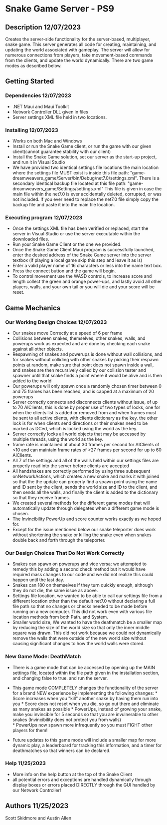 # Snake Game Server - PS9

## Description 12/07/2023

Creates the server-side functionality for the server-based, multiplayer, snake game. This server generates all code for creating, maintaining, and updating the world associated with gameplay. The server will allow for numerous connections from players, take movement-based commands from the clients, and update the world dynamically. There are two game modes as described below.


## Getting Started 

### Dependencies 12/07/2023

* .NET Maui and Maui Toolkit
* Network Controller DLL given in files
* Server settings XML file held in two locations.

### Installing 12/07/2023

* Works on both Mac and Windows
* Install or run the Snake Game client, or run the game with our given client(cannot guarantee stability with our client)
* Install the Snake Game solution, set our server as the start-up project, and run it in Visual Studio
* We have provided two identical settings file locations the main location where the settings file MUST exist is
  inside this file path:  "game-dreamweavers_game/Server/bin/Debug/net7.0/settings.xml". There is a secondary identical backup file located at this 
  file path: "game-dreamweavers_game/Settings/settings.xml" This file is given in case the main file within the net7.0 is ever accidentally deleted, 
  corrupted, or was not included. If you ever need to replace the net7.0 file simply copy the backup file and paste it into the main file location.
  
  


### Executing program  12/07/2023

* Once the settings XML file has been verified or replaced, start the server in Visual Studio or use the server executable within the downloaded files.
* Run your Snake Game Client or the one we provided.
* Once the Snake Game Client Maui program is successfully launched, enter the desired address of the Snake Game server into the server textbox (if playing a local game skip this step and leave it as is)
* Enter a valid player name of 16 characters or less into the name text box.
* Press the connect button and the game will begin.
* To control movement use the WASD controls, to increase score and length collect the green and orange power-ups, and lastly avoid all other players, 
  walls, and your own tail or you will die and your score will be reset.

## Game Mechanics

### Our Working Design Choices 12/07/2023
* Our snakes move Correctly at a speed of 6 per frame
* Collisions between snakes, themselves, other snakes, walls, and powerups work as expected and are done by checking each snake against all other 
  objects.
* Respawning of snakes and powerups is done without wall collisions, and for snakes without colliding with other snakes by picking their respawn 
  points at random, make sure that point does not spawn inside a wall, and snakes are then recursively called by our collision tester and spawner 
  until that snake finds a point where it would be alive and is then added to the world
* Our powerups will only spawn once a randomly chosen timer between 0 and 75 frames has been reached, and is capped at a maximum of 20 powerups
* Server correctly connects and disconnects clients without issue, of up to 70 AIClients, this is done by proper use of two types of locks, one for when the clients list is added or removed from and when frames must be sent to all active clients, with clients dictionary as the key. the other lock is for when clients send directions or their snakes need to be marked as DCed, which is locked using the world as the key.
* Server correctly locks all world objects that may be accessed by multiple threads, using the world as the key.
* frame rate is maintained at about 30 frames per second for AIClients of <10 and can maintain frame rates of >27 frames per second for up to 60 
  AIClients.
* All 7 of the settings and all of the walls held within our settings files are properly read into the server before clients are accepted
* All handshakes are correctly performed by using three subsequent onNetworkActions, which creates a new snake and marks it with joined so that the 
  the update can properly find a spawn point using the name and ID sent by the client, sends the world size and ID to the client, and then sends all 
  the walls, and finally the client is added to the dictionary so that they receive frames.
* We created several methods for the different game modes that will automatically update through delegates when a different game mode is chosen.
* The Invincibility PowerUp and score counter works exactly as we hoped for.
* Except for the issue mentioned below our snake teleporter does work without shortening the snake or killing the snake even when snakes double back 
  and forth through the teleporter.
  

### Our Design Choices That Do Not Work Correctly
* Snakes can spawn on powerups and vice versa; we attempted to remedy this by adding a second check method but it would have required mass changes to 
  our code and we did not realize this could happen until the last day.
* Snakes can 180 on themselves if they turn quickly enough, although they do not die, the same issue as above.
* Settings file location, we wanted to be able to call our settings file from a different location other than the default net7.0 without declaring a 
  full file path so that no changes or checks needed to be made before running on a new computer. This did not work even with various file location 
  methods from both Path. and System.
* Smaller world size, We wanted to have the deathmatch be a smaller map by reducing the size of the world size so that only the inner middle square 
  was drawn. This did not work because we could not dynamically remove the walls that were outside of the new world size without causing significant 
  changes to how the world walls were stored.
  

### New Game Mode: DeathMatch
* There is a game mode that can be accessed by opening up the MAIN settings file, located within the file path given in the installation section, and changing <DeathMatch>false</DeathMatch> to <DeathMatch>true</DeathMatch>. and run the server.
  
* This game mode COMPLETELY changes the functionality of the server for a brand NEW experience by implementing the following changes:
              * Score increases when you "kill" another snake by having them run into you
              * Score does not reset when you die, so go out there and eliminate as many snakes as possible
              * PowerUps, instead of growing your snake, make you invincible for 5 seconds so that you are invulnerable to other snakes (Invincibility 
                does not protect you from walls)                                                                                 
              * PowerUps now spawn more infrequently so you must FIGHT other players for them!
* Future updates to this game mode will include a smaller map for more dynamic play, a leaderboard for tracking this information, and a timer for     
  deathmatches so that winners can be declared.


### Help 11/25/2023
* More info on the help button at the top of the Snake Client
* all potential errors and exceptions are handled dynamically through display boxes or errors placed DIRECTLY through the GUI handled by our Network Controller!


## Authors 11/25/2023


Scott Skidmore and
Austin Allen

